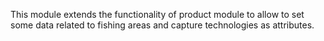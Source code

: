 This module extends the functionality of product module to allow to set
some data related to fishing areas and capture technologies as
attributes.
